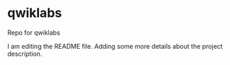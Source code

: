 # qwiklabs
Repo for qwiklabs

I am editing the README file. Adding some more details about the project description.

